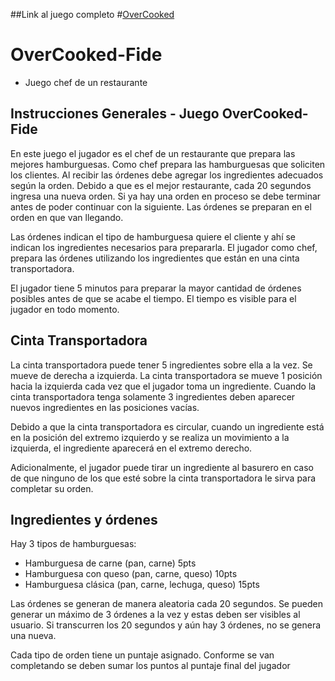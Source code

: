 ##Link al juego completo
#[OverCooked](https://github.com/Ricardo-Patino/OverCooked-Fide/releases/tag/1.0.0)

# OverCooked-Fide
- Juego chef de un restaurante

## Instrucciones Generales - Juego OverCooked-Fide

En este juego el jugador es el chef de un restaurante que prepara las mejores hamburguesas.
Como chef prepara las hamburguesas que soliciten los clientes. Al recibir las órdenes debe
agregar los ingredientes adecuados según la orden. Debido a que es el mejor restaurante, cada
20 segundos ingresa una nueva orden. Si ya hay una orden en proceso se debe terminar antes
de poder continuar con la siguiente. Las órdenes se preparan en el orden en que van llegando.

Las órdenes indican el tipo de hamburguesa quiere el cliente y ahí se indican los ingredientes
necesarios para prepararla. El jugador como chef, prepara las órdenes utilizando los ingredientes
que están en una cinta transportadora.

El jugador tiene 5 minutos para preparar la mayor cantidad de órdenes posibles antes de que se
acabe el tiempo. El tiempo es visible para el jugador en todo momento.


## Cinta Transportadora

La cinta transportadora puede tener 5 ingredientes sobre ella a la vez. Se mueve de derecha a
izquierda. La cinta transportadora se mueve 1 posición hacia la izquierda cada vez que el jugador
toma un ingrediente. Cuando la cinta transportadora tenga solamente 3 ingredientes deben
aparecer nuevos ingredientes en las posiciones vacías.

Debido a que la cinta transportadora es circular, cuando un ingrediente está en la posición del
extremo izquierdo y se realiza un movimiento a la izquierda, el ingrediente aparecerá en el
extremo derecho.

Adicionalmente, el jugador puede tirar un ingrediente al basurero en caso de que ninguno de los
que esté sobre la cinta transportadora le sirva para completar su orden.

## Ingredientes y órdenes
Hay 3 tipos de hamburguesas:

- Hamburguesa de carne (pan, carne) 5pts
- Hamburguesa con queso (pan, carne, queso) 10pts
- Hamburguesa clásica (pan, carne, lechuga, queso) 15pts

Las órdenes se generan de manera aleatoria cada 20 segundos. Se pueden generar un
máximo de 3 órdenes a la vez y estas deben ser visibles al usuario. Si transcurren los 20
segundos y aún hay 3 órdenes, no se genera una nueva.

Cada tipo de orden tiene un puntaje asignado. Conforme se van completando se deben
sumar los puntos al puntaje final del jugador
